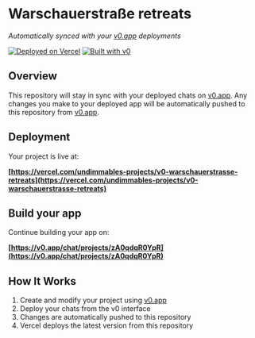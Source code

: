 # Warschauerstraße retreats

*Automatically synced with your [v0.app](https://v0.app) deployments*

[![Deployed on Vercel](https://img.shields.io/badge/Deployed%20on-Vercel-black?style=for-the-badge&logo=vercel)](https://vercel.com/undimmables-projects/v0-warschauerstrasse-retreats)
[![Built with v0](https://img.shields.io/badge/Built%20with-v0.app-black?style=for-the-badge)](https://v0.app/chat/projects/zA0qdqR0YpR)

## Overview

This repository will stay in sync with your deployed chats on [v0.app](https://v0.app).
Any changes you make to your deployed app will be automatically pushed to this repository from [v0.app](https://v0.app).

## Deployment

Your project is live at:

**[https://vercel.com/undimmables-projects/v0-warschauerstrasse-retreats](https://vercel.com/undimmables-projects/v0-warschauerstrasse-retreats)**

## Build your app

Continue building your app on:

**[https://v0.app/chat/projects/zA0qdqR0YpR](https://v0.app/chat/projects/zA0qdqR0YpR)**

## How It Works

1. Create and modify your project using [v0.app](https://v0.app)
2. Deploy your chats from the v0 interface
3. Changes are automatically pushed to this repository
4. Vercel deploys the latest version from this repository